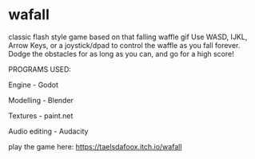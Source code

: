 # wafall
classic flash style game based on that falling waffle gif
Use WASD, IJKL, Arrow Keys, or a joystick/dpad to control the waffle as you fall forever. Dodge the obstacles for as long as you can, and go for a high score!

PROGRAMS USED:

Engine - Godot

Modelling - Blender

Textures - paint.net

Audio editing - Audacity

play the game here: https://taelsdafoox.itch.io/wafall
